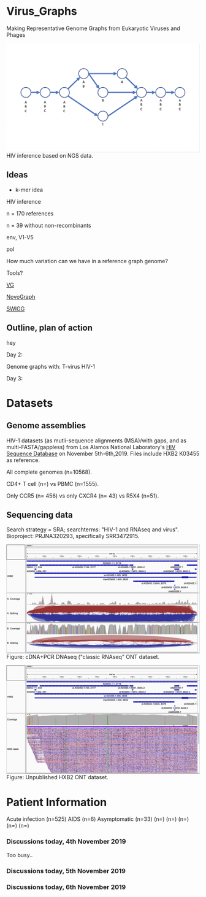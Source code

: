 # Virus_Graphs

Making Representative Genome Graphs from Eukaryotic Viruses and Phages


<img src="Screen Shot 2019-11-04 at 5.56.51 PM.png"
     alt="Markdown Monster icon"
     style="float: left; margin-right: 10px;" />

HIV inference based on NGS data. 

## Ideas

* k-mer idea

HIV inference

n = 170 references

n = 39 without non-recombinants

env, V1-V5

pol

How much variation can we have in a reference graph genome?

Tools?

[VG](https://github.com/vgteam/vg)

[NovoGraph](https://github.com/NCBI-Hackathons/NovoGraph)

[SWIGG](https://github.com/NCBI-Codeathons/SWIGG)

## Outline, plan of action

hey

Day 2: 

Genome graphs with:
T-virus
HIV-1
         
Day 3:

# Datasets #

## Genome assemblies ##

HIV-1 datasets (as mutli-sequence alignments (MSA)/with gaps, and as multi-FASTA/gappless) from Los Alamos National Laboratory's [HIV Sequence Database](https://www.hiv.lanl.gov/content/sequence/HIV/mainpage.html) on November 5th-6th,2019. Files include HXB2 K03455 as reference.

All complete genomes (n=10568).

CD4+ T cell (n=) vs PBMC (n=1555).

Only CCR5 (n= 456) vs only CXCR4 (n= 43) vs R5X4 (n=51).

## Sequencing data ##

Search strategy = SRA; searchterms: "HIV-1 and RNAseq and virus". Bioproject: PRJNA320293, specifically SRR3472915.

<img src="igv_snapshot_HXB2-mapping_reads_from_SRR3472915_v2.png"
     alt="Markdown Monster icon"
     style="float: left; margin-right: 10px;" />
Figure: cDNA+PCR DNAseq ("classic RNAseq" ONT dataset.

<img src="igv_snapshot_HXB2_4000_read_subset.png"
     alt="Markdown Monster icon"
     style="float: left; margin-right: 10px;" />
Figure: Unpublished HXB2 ONT dataset.

# Patient Information #

Acute infection (n=525)
AIDS (n=6)
Asymptomatic (n=33)
(n=)
(n=)
(n=)
(n=)
(n=)

### Discussions today, 4th November 2019

Too busy..

### Discussions today, 5th November 2019

### Discussions today, 6th November 2019



